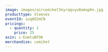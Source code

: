 ```yaml
---
image: images/aircomiket3eyrqqvyu8amap6n.jpg
producttype: Sleeves
eventId: iuq6O2mCN
pricings:
  - quantity: 1
    price: 25
asin: s-EomtsBFO6
merchandise: comiket
---
```

